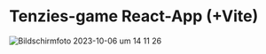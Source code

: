 # Tenzies-game React-App (+Vite) 
![Bildschirmfoto 2023-10-06 um 14 11 26](https://github.com/kikarikiki/tenzies-game-react/assets/68593523/bdf37b7f-1662-4ee0-a56d-eb9e4c6fba1c)

